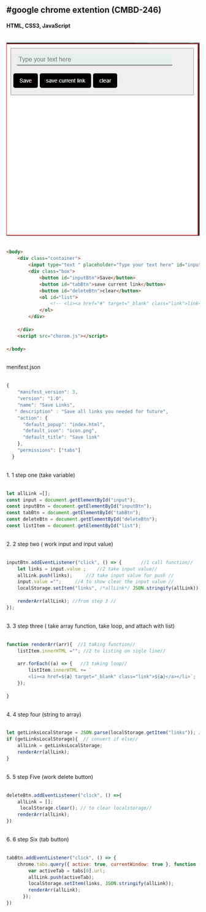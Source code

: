 <!--markdown-->
#google chrome extention (CMBD-246)
---
#### HTML, CSS3, JavaScript
<br/>

<img src="Screenshot .png" alt="">

```html

<body>
    <div class="container">
        <input type="text " placeholder="Type your text here" id="input">
        <div class="box">
            <button id="inputBtn">Save</button>
            <button id="tabBtn">save current link</button>
            <button id="deleteBtn">clear</button>
            <ol id="list">
                <!-- <li><a href="#" target="_blank" class="link">link</a></li> -->
            </ol>
        </div>

    </div>
    <script src="chorom.js"></script>
    
</body>
```

<br/>
menifest.json
<br/>

```javaScript

{
    "manifest_version": 3,
    "version": "1.0",
    "name": "Save Links",
   " description" : "Save all links you needed for future",
    "action": {
      "default_popup": "index.html",
      "default_icon": "icon.png",
      "default_title": "Save link"
    },
    "permissions": ["tabs"]
  }
```

<br/>
1. 1 step one (take variable)
<br/>

```javaScript

let allLink =[];
const input = document.getElementById("input");
const inputBtn = document.getElementById("inputBtn");
const tabBtn = document.getElementById("tabBtn");
const deleteBtn = document.getElementById("deleteBtn");
const listItem = document.getElementById("list");

```
<br/>
2. 2 step two ( work input and input value)
<br/>

```javaScript

inputBtn.addEventListener("click", () => {       //1 call function//
    let links = input.value ;    //2 take input value//
    allLink.push(links);     //3 take input value for push //
    input.value ="";     //4 to show clear the input value //
    localStorage.setItem("links", /*allLink*/ JSON.stringify(allLink));      // 5 set local storage//

    renderArr(allLink); //from step 3 //
});

```
<br/>
3. 3 step three ( take array function, take loop, and attach with list)
<br/>

```javaScript

function renderArr(arr){  //1 taking function//
    listItem.innerHTML =""; //2 to listing on sigle line//

    arr.forEach((a) => {   //3 taking loop//
        listItem.innerHTML += `  
        <li><a href=${a} target="_blank" class="link">${a}</a></li>`;    //4 set inner HTML//
    });
    
}

```
<br/>
4. 4 step four (string to array)
<br/>

```javaScript

let getLinksLocalStorage = JSON.parse(localStorage.getItem("links")); //from step 2 // 
if (getLinksLocalStorage){  // convert if else//
    allLink = getLinksLocalStorage;
    renderArr(allLink);
}

```

<br/>
5.  5 step Five (work delete button)
<br/>

```javaScript

deleteBtn.addEventListener("click", () =>{
    allLink = [];
     localStorage.clear(); // to clear localstorage//
    renderArr(allLink);
})
```

<br/>
6. 6 step Six (tab button)
<br/>

```javaScript

tabBtn.addEventListener("click", () => {
    chrome.tabs.query({ active: true, currentWindow: true }, function (tabs) {
        var activeTab = tabs[0].url;
        allLink.push(activeTab);
        localStorage.setItem(links, JSON.stringify(allLink));
        renderArr(allLink);
      });
})
```
